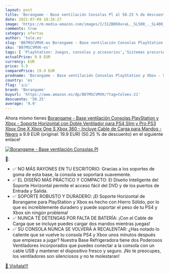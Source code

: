 ```yaml
---
layout: post
title: 'Borangame - Base ventilación Consolas Pl al 50.25 % de descuento'
date: 2021-07-09 18:26:27
image: 'https://m.media-amazon.com/images/I/312BN5Ou+aL._SL500_._SL400_.jpg'
comments: true
category: ofertas
author: 'tole.es'
slug: 'B07MSCVMVK-es Borangame - Base ventilación Consolas PlayStation y Xbox -...'
sku: 'B07MSCVMVK-es'
tags: [ 'PlayStation: Juegos, consolas y accesorios','Sistemas precursores y micro consolas','Videojuegos','borangame','playstation','ps4','xbox', ]
actualPrice: 9.9 EUR
currency: EUR
price: 9.9
comparePrice: 19.9 EUR
prodname: 'Borangame - Base ventilación Consolas PlayStation y Xbox - Soporte Horizontal con Doble Ventilador para PS4  Slim y Pro  PS3  Xbox One X  Xbox One S  Xbox 360 - Incluye Cable de Carga para Mandos - Negro'
country: 'es'
flag: '🇪🇸'
brand: 'Borangame'
buyurl: 'https://www.amazon.es/dp/B07MSCVMVK/?tag=tolees-21'
descuento: '50.25'
average: '9.9'
---
```


Ahora mismo tienes [Borangame - Base ventilación Consolas PlayStation y Xbox - Soporte Horizontal con Doble Ventilador para PS4  Slim y Pro  PS3  Xbox One X  Xbox One S  Xbox 360 - Incluye Cable de Carga para Mandos - Negro](https://www.amazon.es/dp/B07MSCVMVK/?tag=tolees-21) a 9.9 EUR (original: 19.9 EUR) (50.25 %  de descuento) en el siguiente enlace!

[![Borangame - Base ventilación Consolas Pl](https://m.media-amazon.com/images/I/312BN5Ou+aL._SL500_._SL400_.jpg)](https://www.amazon.es/dp/B07MSCVMVK/?tag=tolees-21)

🔎:

- ✅ NO MÁS RAYONES EN TU ESCRITORIO: Gracias a los soportes de goma de esta base, la consola se soportará suavemente.
- ✅ EL DISEÑO MÁS PRÁCTICO Y COMPACTO: El Diseño Inteligente del Soporte Horizontal permite el acceso fácil del DVD y de los puertos de Entrada y Salida.
- ✅ SOPORTE ROBUSTO Y DURADERO: ¡El Soporte Horizontal de Borangame para PlayStation y Xbox es hecho con Hierro Sólido, por lo que es increíblemente duradero y puede soportar el peso de tu PS4 y Xbox sin ningún problema!
- ✅ NUNCA TE DETENGAS POR FALTA DE BATERÍA: ¡Con el Cable de Carga que se incluye puedes cargar dos mandos mientras juegas!
- ✅ SU CONSOLA NUNCA SE VOLVERÁ A RECALENTAR: ¿Has notado lo caliente que se vuelve tu consola PS4 y Xbox unos minutos después que empiezas a jugar? Nuestra Base Refrigeradora tiene dos Poderosos Ventiladores incorporados que puedes conectar a la consola con un cable USB y mantener el dispositivo fresco y seguro. ¡No te preocupes, los ventiladores son silenciosos y no te molestaran!

[🛒 Visítala!!!](https://www.amazon.es/dp/B07MSCVMVK/?tag=tolees-21)
